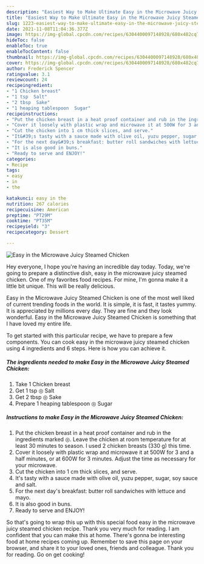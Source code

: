 ```yaml
---
description: "Easiest Way to Make Ultimate Easy in the Microwave Juicy Steamed Chicken"
title: "Easiest Way to Make Ultimate Easy in the Microwave Juicy Steamed Chicken"
slug: 1223-easiest-way-to-make-ultimate-easy-in-the-microwave-juicy-steamed-chicken
date: 2021-11-08T11:04:36.377Z
image: https://img-global.cpcdn.com/recipes/6304400097148928/680x482cq70/easy-in-the-microwave-juicy-steamed-chicken-recipe-main-photo.jpg
hideToc: false
enableToc: true
enableTocContent: false
thumbnail: https://img-global.cpcdn.com/recipes/6304400097148928/680x482cq70/easy-in-the-microwave-juicy-steamed-chicken-recipe-main-photo.jpg
cover: https://img-global.cpcdn.com/recipes/6304400097148928/680x482cq70/easy-in-the-microwave-juicy-steamed-chicken-recipe-main-photo.jpg
author: Frederick Spencer
ratingvalue: 3.1
reviewcount: 24
recipeingredient:
- "1 Chicken breast"
- "1 tsp  Salt"
- "2 tbsp  Sake"
- "1 heaping tablespoon  Sugar"
recipeinstructions:
- "Put the chicken breast in a heat proof container and rub in the ingredients marked ◎.  Leave the chicken at room temperature for at least 30 minutes to season.  I used 2 chicken breasts (330 g) this time."
- "Cover it loosely with plastic wrap and microwave it at 500W for 3 and a half minutes, or at 600W for 3 minutes.  Adjust the time as necessary for your microwave."
- "Cut the chicken into 1 cm thick slices, and serve."
- "It&#39;s tasty with a sauce made with olive oil, yuzu pepper, sugar, soy sauce and salt."
- "For the next day&#39;s breakfast: butter roll sandwiches with lettuce and mayo."
- "It is also good in buns."
- "Ready to serve and ENJOY!"
categories:
- Recipe
tags:
- easy
- in
- the

katakunci: easy in the 
nutrition: 267 calories
recipecuisine: American
preptime: "PT29M"
cooktime: "PT35M"
recipeyield: "3"
recipecategory: Dessert

---
```



![Easy in the Microwave Juicy Steamed Chicken](https://img-global.cpcdn.com/recipes/6304400097148928/680x482cq70/easy-in-the-microwave-juicy-steamed-chicken-recipe-main-photo.jpg)

Hey everyone, I hope you're having an incredible day today. Today, we're going to prepare a distinctive dish, easy in the microwave juicy steamed chicken. One of my favorites food recipes. For mine, I'm gonna make it a little bit unique. This will be really delicious.

Easy in the Microwave Juicy Steamed Chicken is one of the most well liked of current trending foods in the world. It is simple, it is fast, it tastes yummy. It is appreciated by millions every day. They are fine and they look wonderful. Easy in the Microwave Juicy Steamed Chicken is something that I have loved my entire life.




To get started with this particular recipe, we have to prepare a few components. You can cook easy in the microwave juicy steamed chicken using 4 ingredients and 6 steps. Here is how you can achieve it.

<!--inarticleads1-->

##### The ingredients needed to make Easy in the Microwave Juicy Steamed Chicken:

1. Take 1 Chicken breast
1. Get 1 tsp ◎ Salt
1. Get 2 tbsp ◎ Sake
1. Prepare 1 heaping tablespoon ◎ Sugar




<!--inarticleads2-->

##### Instructions to make Easy in the Microwave Juicy Steamed Chicken:

1. Put the chicken breast in a heat proof container and rub in the ingredients marked ◎.  Leave the chicken at room temperature for at least 30 minutes to season.  I used 2 chicken breasts (330 g) this time.
1. Cover it loosely with plastic wrap and microwave it at 500W for 3 and a half minutes, or at 600W for 3 minutes.  Adjust the time as necessary for your microwave.
1. Cut the chicken into 1 cm thick slices, and serve.
1. It&#39;s tasty with a sauce made with olive oil, yuzu pepper, sugar, soy sauce and salt.
1. For the next day&#39;s breakfast: butter roll sandwiches with lettuce and mayo.
1. It is also good in buns.
1. Ready to serve and ENJOY!



So that's going to wrap this up with this special food easy in the microwave juicy steamed chicken recipe. Thank you very much for reading. I am confident that you can make this at home. There's gonna be interesting food at home recipes coming up. Remember to save this page on your browser, and share it to your loved ones, friends and colleague. Thank you for reading. Go on get cooking!
